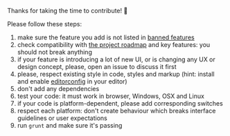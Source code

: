 Thanks for taking the time to contribute! :gift:

Please follow these steps:

1. make sure the feature you add is not listed in [banned features](https://github.com/antelle/keeweb/wiki/Unsupported-Features)
2. check compatibility with [the project roadmap](https://github.com/antelle/keeweb/wiki/TODO) and key features: you should not break anything
3. if your feature is introducing a lot of new UI, or is changing any UX or design concept, please, open an issue to discuss it first
4. please, respect existing style in code, styles and markup (hint: install and enable [editorconfig](http://editorconfig.org/) in your editor)
5. don't add any dependencies
6. test your code: it must work in browser, Windows, OSX and Linux
7. if your code is platform-dependent, please add corresponding switches
8. respect each platform: don't create behaviour which breaks interface guidelines or user expectations 
9. run `grunt` and make sure it's passing 

